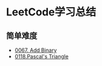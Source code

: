 # LeetCode学习总结
## 简单难度
* [0067. Add Binary](doc/67.%20Add%20Binary.md)
* [0118.Pascal's Triangle](doc/118.Pascal's%20Triangle.md)

